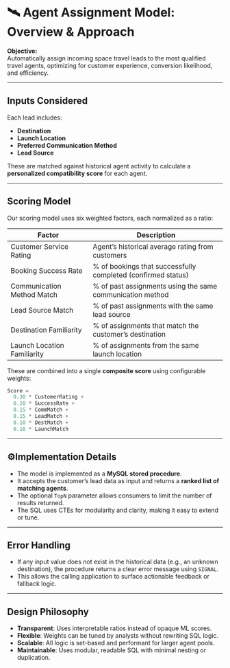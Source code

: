 # 🛰️ Agent Assignment Model: Overview & Approach

**Objective:**  
Automatically assign incoming space travel leads to the most qualified travel agents, optimizing for customer experience, conversion likelihood, and efficiency.

---

## Inputs Considered
Each lead includes:
- **Destination**
- **Launch Location**
- **Preferred Communication Method**
- **Lead Source**

These are matched against historical agent activity to calculate a **personalized compatibility score** for each agent.

---

## Scoring Model

Our scoring model uses six weighted factors, each normalized as a ratio:

| Factor                      | Description                                                                 |
|----------------------------|-----------------------------------------------------------------------------|
| Customer Service Rating     | Agent’s historical average rating from customers                           |
| Booking Success Rate        | % of bookings that successfully completed (confirmed status)               |
| Communication Method Match  | % of past assignments using the same communication method                  |
| Lead Source Match           | % of past assignments with the same lead source                            |
| Destination Familiarity     | % of assignments that match the customer’s destination                     |
| Launch Location Familiarity | % of assignments from the same launch location                             |

These are combined into a single **composite score** using configurable weights:

```sql
Score = 
  0.30 * CustomerRating +
  0.20 * SuccessRate +
  0.15 * CommMatch +
  0.15 * LeadMatch +
  0.10 * DestMatch +
  0.10 * LaunchMatch
```

---

## ⚙Implementation Details

- The model is implemented as a **MySQL stored procedure**.
- It accepts the customer’s lead data as input and returns a **ranked list of matching agents**.
- The optional `TopN` parameter allows consumers to limit the number of results returned.
- The SQL uses CTEs for modularity and clarity, making it easy to extend or tune.

---

## Error Handling

- If any input value does not exist in the historical data (e.g., an unknown destination), the procedure returns a clear error message using `SIGNAL`.
- This allows the calling application to surface actionable feedback or fallback logic.

---

## Design Philosophy

- **Transparent**: Uses interpretable ratios instead of opaque ML scores.
- **Flexible**: Weights can be tuned by analysts without rewriting SQL logic.
- **Scalable**: All logic is set-based and performant for larger agent pools.
- **Maintainable**: Uses modular, readable SQL with minimal nesting or duplication.